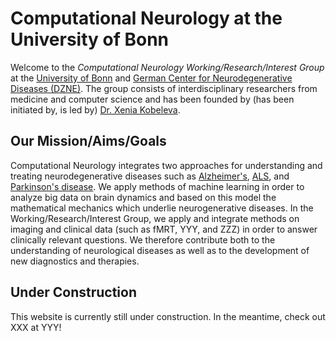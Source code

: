 # Computational Neurology at the University of Bonn

Welcome to the *Computational Neurology Working/Research/Interest Group* at the [University of Bonn](https://neurologie.uni-bonn.de/) and [German Center for Neurodegenerative Diseases (DZNE)](https://dzne.de/en/). The group consists of interdisciplinary researchers from medicine and computer science and has been founded by (has been initiated by, is led by) [Dr. Xenia Kobeleva](https://xenia-kobeleva.com).

## Our Mission/Aims/Goals

Computational Neurology integrates two approaches for understanding and treating neurodegenerative diseases such as [Alzheimer's](https://alz.org/), [ALS](https://als.org/), and [Parkinson's disease](https://parkinson.org/). We apply methods of machine learning in order to analyze big data on brain dynamics and based on this model the mathematical mechanics which underlie neurogenerative diseases. In the Working/Research/Interest Group, we apply and integrate methods on imaging and clinical data (such as fMRT, YYY, and ZZZ) in order to answer clinically relevant questions. We therefore contribute both to the understanding of neurological diseases as well as to the development of new diagnostics and therapies. 

## Under Construction

This website is currently still under construction. In the meantime, check out XXX at YYY!
